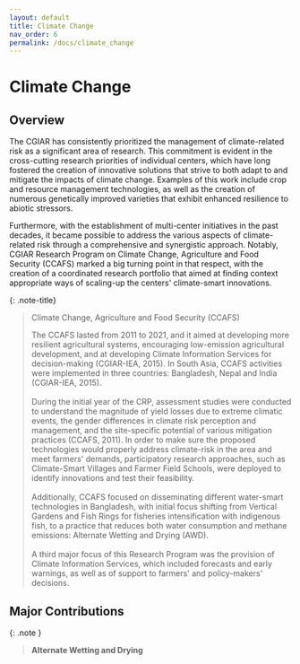 ```yaml
---
layout: default
title: Climate Change
nav_order: 6
permalink: /docs/climate_change
---
```


# Climate Change
## Overview
The CGIAR has consistently prioritized the management of climate-related risk as a significant area of research. This commitment is evident in the cross-cutting research priorities of individual centers, which have long fostered the creation of innovative solutions that strive to both adapt to and mitigate the impacts of climate change. Examples of this work include crop and resource management technologies, as well as the creation of numerous genetically improved varieties that exhibit enhanced resilience to abiotic stressors.

Furthermore, with the establishment of multi-center initiatives in the past decades, it became possible to address the various aspects of climate-related risk through a comprehensive and synergistic approach. Notably, CGIAR Research Program on Climate Change, Agriculture and Food Security (CCAFS) marked a big turning point in that respect, with the creation of a coordinated research portfolio that aimed at finding context appropriate ways of scaling-up the centers' climate-smart innovations.

{: .note-title}
> Climate Change, Agriculture and Food Security (CCAFS)
> 
> The CCAFS lasted from 2011 to 2021, and it aimed at developing more resilient agricultural systems, encouraging low-emission agricultural development, and at developing Climate Information Services for decision-making (CGIAR-IEA, 2015). In South Asia, CCAFS activities were implemented in three countries: Bangladesh, Nepal and India (CGIAR-IEA, 2015).
> \
> \
> During the initial year of the CRP, assessment studies were conducted to understand the magnitude of yield losses due to extreme climatic events, the gender differences in climate risk perception and management, and the site-specific potential of various mitigation practices (CCAFS, 2011). In order to make sure the proposed technologies would properly address climate-risk in the area and meet farmers' demands, participatory research approaches, such as Climate-Smart Villages and Farmer Field Schools, were deployed to identify innovations and test their feasibility.
> \
> \
> Additionally, CCAFS focused on disseminating different water-smart technologies in Bangladesh, with initial focus shifting from Vertical Gardens and Fish Rings for fisheries intensification with indigenous fish, to a practice that reduces both water consumption and methane emissions: Alternate Wetting and Drying (AWD).
> \
> \
> A third major focus of this Research Program was the provision of Climate Information Services, which included forecasts and early warnings, as well as of support to farmers' and policy-makers' decisions.

## Major Contributions


{: .note }
> <b>Alternate Wetting and Drying </b>
